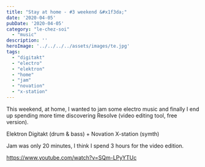 ```yaml
---
title: "Stay at home - #3 weekend &#x1f3da;"
date: '2020-04-05'
pubDate: '2020-04-05'
category: "le-chez-soi"
  - "music"
description: ''
heroImage: '../../../../assets/images/te.jpg'
tags:
  - "digitakt"
  - "electro"
  - "elektron"
  - "home"
  - "jam"
  - "novation"
  - "x-station"
---
```


This weekend, at home, I wanted to jam some electro music and finally I end up spending more time discovering Resolve (video editing tool, free version).

Elektron Digitakt (drum & bass) + Novation X-station (symth)

Jam was only 20 minutes, I think I spend 3 hours for the video edition.

https://www.youtube.com/watch?v=SQm-LPyYTUc
